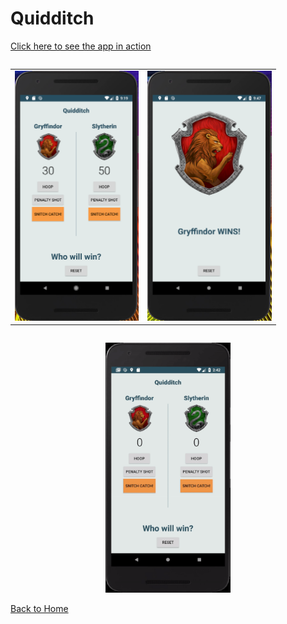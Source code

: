 Quidditch
=========
<a href="https://www.youtube.com/watch?v=SPY9Zcxtfao" target="_blank">Click here to see the app in action</a>


<div style="overflow-x:auto;">
	<table align="center" cellspacing="0" cellpadding="0" style="border: none; border-collapse:collapse">
		<tr>
			<td align="center"><a href="images/Quidditch1.PNG"><img src="images/Quidditch1.PNG" style="max-height: 400px" /></a></td>
			<td align="center"><a href="images/Quidditch2.PNG"><img src="images/Quidditch2.PNG" style="max-height: 400px" /></a></td>
		</tr>
	</table>
</div>
<p align="center">
	<a href="images/quidditchGif3.gif"><img src="images/quidditchGif3.gif" style="max-height: 400px" /></a>
</p>

[Back to Home](index)